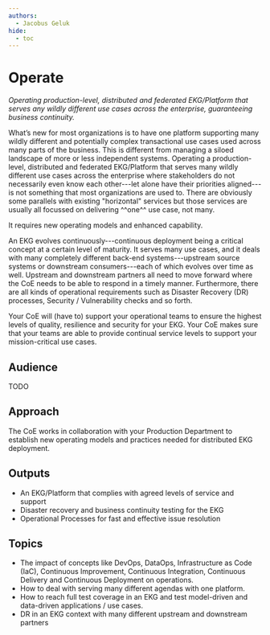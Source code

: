 ```yaml
---
authors:
  - Jacobus Geluk
hide:
  - toc
---
```

# Operate

<!--summary-start-->
_Operating production-level, distributed and federated EKG/Platform that serves
any wildly different use cases across the enterprise, guaranteeing business continuity._
<!--summary-end-->

What’s new for most organizations is to have one platform supporting many wildly different and
potentially complex transactional use cases used across many parts of the business. 
This is different from managing a siloed landscape of more or less independent systems.
Operating a production-level, distributed and federated EKG/Platform that serves many 
wildly different use cases across the enterprise where stakeholders do not necessarily 
even know each other---let alone have their priorities aligned---is not something that 
most organizations are used to. 
There are obviously some parallels with existing "horizontal" services but those services
are usually all focussed on delivering ^^one^^ use case, not many.

It requires new operating models and enhanced capability.

An EKG evolves continuously---continuous deployment being a critical concept at a
certain level of maturity. 
It serves many use cases, and it deals with many completely different back-end
systems---upstream source systems or downstream consumers---each of which evolves 
over time as well. 
Upstream and downstream partners all need to move forward where the CoE needs to be
able to respond in a timely manner.
Furthermore, there are all kinds of operational requirements such as
Disaster Recovery (DR) processes, Security / Vulnerability checks and so forth.

Your CoE will (have to) support your operational teams to ensure the highest levels
of quality, resilience and security for your EKG. 
Your CoE makes sure that your teams are able to provide continual service
levels to support your mission-critical use cases.

## Audience

TODO

## Approach

The CoE works in collaboration with your Production Department to establish new
operating models and practices needed for distributed EKG deployment.

## Outputs

- An EKG/Platform that complies with agreed levels of service and support
- Disaster recovery and business continuity testing for the EKG 
- Operational Processes for fast and effective issue resolution

## Topics

- The impact of concepts like DevOps, DataOps, Infrastructure as Code (IaC), 
  Continuous Improvement, Continuous Integration, Continuous Delivery and
  Continuous Deployment on operations.
- How to deal with serving many different agendas with one platform.
- How to reach full test coverage in an EKG and test model-driven and 
  data-driven applications / use cases.
- DR in an EKG context with many different upstream and downstream partners
